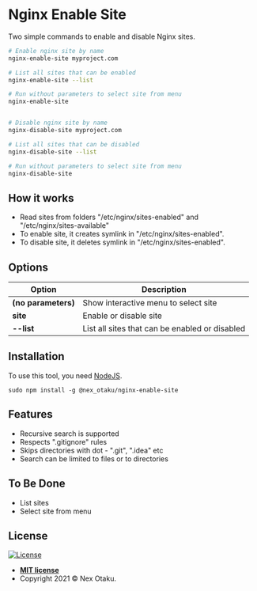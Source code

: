 # Nginx Enable Site

Two simple commands to enable and disable Nginx sites.

```bash
# Enable nginx site by name
nginx-enable-site myproject.com

# List all sites that can be enabled
nginx-enable-site --list

# Run without parameters to select site from menu
nginx-enable-site


# Disable nginx site by name
nginx-disable-site myproject.com

# List all sites that can be disabled
nginx-disable-site --list

# Run without parameters to select site from menu
nginx-disable-site

```

## How it works

 - Read sites from folders "/etc/nginx/sites-enabled" and "/etc/nginx/sites-available"
 - To enable site, it creates symlink in "/etc/nginx/sites-enabled".
 - To disable site, it deletes symlink in "/etc/nginx/sites-enabled".

## Options

Option | Description
--- | ---
**(no parameters)** | Show interactive menu to select site
**site** | Enable or disable site
**--list** | List all sites that can be enabled or disabled

## Installation

To use this tool, you need [NodeJS](https://nodejs.org/).

```
sudo npm install -g @nex_otaku/nginx-enable-site
```

## Features

 - Recursive search is supported
 - Respects ".gitignore" rules
 - Skips directories with dot - ".git", ".idea" etc
 - Search can be limited to files or to directories

## To Be Done

 - List sites
 - Select site from menu  


## License

[![License](http://img.shields.io/:license-mit-blue.svg?style=flat-square)](http://badges.mit-license.org)

- **[MIT license](http://opensource.org/licenses/mit-license.php)**
- Copyright 2021 © Nex Otaku.
